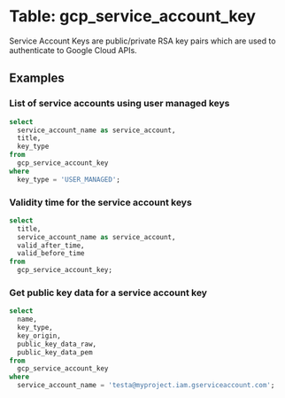 # Table: gcp_service_account_key

Service Account Keys are public/private RSA key pairs which are used to authenticate to Google Cloud APIs.

## Examples

### List of service accounts using user managed keys

```sql
select
  service_account_name as service_account,
  title,
  key_type
from
  gcp_service_account_key
where
  key_type = 'USER_MANAGED';
```

### Validity time for the service account keys

```sql
select
  title,
  service_account_name as service_account,
  valid_after_time,
  valid_before_time
from
  gcp_service_account_key;
```

### Get public key data for a service account key

```sql
select
  name,
  key_type,
  key_origin,
  public_key_data_raw,
  public_key_data_pem
from
  gcp_service_account_key
where
  service_account_name = 'testa@myproject.iam.gserviceaccount.com';
```
